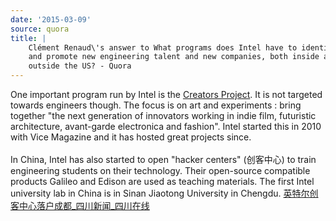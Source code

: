 ```yaml
---
date: '2015-03-09'
source: quora
title: |
    Clément Renaud\'s answer to What programs does Intel have to identify
    and promote new engineering talent and new companies, both inside and
    outside the US? - Quora
---
```


One important program run by Intel is the [Creators
Project](http://thecreatorsproject.vice.com/about). It is not targeted
towards engineers though. The focus is on art and experiments : bring
together "the next generation of innovators working in indie film,
futuristic architecture, avant-garde electronica and fashion". Intel
started this in 2010 with Vice Magazine and it has hosted great projects
since.\
\
In China, Intel has also started to open \"hacker centers\" (创客中心)
to train engineering students on their technology. Their open-source
compatible products Galileo and Edison are used as teaching materials.
The first Intel university lab in China is in Sinan Jiaotong University
in Chengdu.
[英特尔创客中心落户成都\_四川新闻\_四川在线](http://sichuan.scol.com.cn/ggxw/content/2014-12/19/content_9933603.htm?node=7220)
